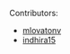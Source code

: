 Contributors:
- [mlovatonv](https://github.com/mlovatonv)
- [indhira15](https://github.com/indhira15)
